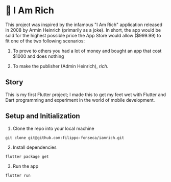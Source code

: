 # 🤑 I Am Rich

This project was inspired by the infamous "I Am Rich" application released in 2008 by Armin Heinrich (primarily as a joke). In short, the app would be sold for the highest possible price the App Store would allow (\$999.99) to fit one of the two following scenarios:

1. To prove to others you had a lot of money and bought an app that cost \$1000 and does nothing

2. To make the publisher (Admin Heinrich), _rich_.

## Story

This is my first Flutter project; I made this to get my feet wet with Flutter and Dart programming and experiment in the world of mobile development.

## Setup and Initialization

1. Clone the repo into your local machine

```
git clone git@github.com:filippo-fonseca/iamrich.git
```

2. Install dependencies

```
flutter package get
```

3. Run the app

```
flutter run
```
